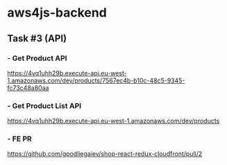 # aws4js-backend

## Task #3 (API)

### - Get Product API
https://4vq1uhh29b.execute-api.eu-west-1.amazonaws.com/dev/products/7567ec4b-b10c-48c5-9345-fc73c48a80aa

### - Get Product List API
https://4vq1uhh29b.execute-api.eu-west-1.amazonaws.com/dev/products

### - FE PR
https://github.com/gpodliegaiev/shop-react-redux-cloudfront/pull/2